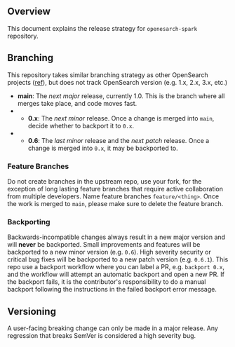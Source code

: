 ## Overview

This document explains the release strategy for `openesarch-spark` repository.

## Branching

This repository takes similar branching strategy as other OpenSearch projects ([ref](https://github.com/opensearch-project/.github/blob/main/RELEASING.md#branching)), but does not track OpenSearch version (e.g. 1.x, 2.x, 3.x, etc.)

* **main**: The _next major_ release, currently 1.0. This is the branch where all merges take place, and code moves fast.
* * **0.x**: The _next minor_ release. Once a change is merged into `main`, decide whether to backport it to `0.x`.
* * **0.6**: The _last minor_ release and the _next patch_ release. Once a change is merged into `0.x`, it may be backported to.

### Feature Branches

Do not create branches in the upstream repo, use your fork, for the exception of long lasting feature branches that require active collaboration from multiple developers. Name feature branches `feature/<thing>`. Once the work is merged to `main`, please make sure to delete the feature branch.

### Backporting

Backwards-incompatible changes always result in a new major version and will __never__ be backported. Small improvements and features will be backported to a new minor version (e.g. `0.6`). High severity security or critical bug fixes will be backported to a new patch version (e.g. `0.6.1`). This repo use a backport workflow where you can label a PR, e.g. `backport 0.x`, and the workflow will attempt an automatic backport and open a new PR. If the backport fails, it is the contributor's responsibility to do a manual backport following the instructions in the failed backport error message.

## Versioning

A user-facing breaking change can only be made in a major release. Any regression that breaks SemVer is considered a high severity bug.

